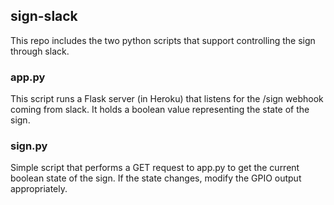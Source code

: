 ## sign-slack
This repo includes the two python scripts that support controlling the sign through slack.

### app.py
This script runs a Flask server (in Heroku) that listens for the /sign webhook coming from slack. It holds a boolean value representing the state of the sign.

### sign.py
Simple script that performs a GET request to app.py to get the current boolean state of the sign. If the state changes, modify the GPIO output appropriately.
